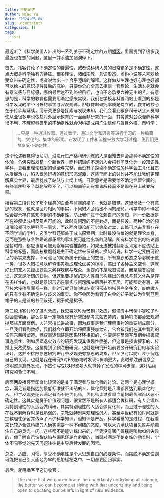 ```yaml
---
title: 不确定性
author: Miao Yu
date: '2024-05-06'
slug: uncertainty
categories: []
tags:
  - sci
---
```

最近听了《科学美国人》出的一系列关于不确定性的五期[播客](https://www.scientificamerican.com/podcast/science-talk/)，里面提到了很多我最近也在想的问题，这里一并添油加醋演绎下。

首先，播客讨论了不确定性的普遍性，或者说科研人员的日常更多是不确定性，这点大概是科学独有的特征。很多理论，诸如宗教、意识形态、虚构小说等总喜欢给受众带来确定性，或者说给出一个合乎逻辑的解释。这样做从生理也好心理也好都可以给人的意识提供最后的庇护，只要你全心全意去相信一套理论，生活本身就会有意义感与目标感，哪怕最后达不到终极目标，也自不必承受六神无主的苦。有意思的是，科学的教育也需要用确定感来实现，我们在学校与科普网站上看到的都是科学发现的牢不可破的事实与客观规律。但教育跟研究本质是对立的，教育的核心在于传承与延续，而研究更多是探索与发现未知。我们会看到很多科研从业人员即使从业很多年也依然对外展示教育的一面而非研究的一面，其实这对公众理解科学很不利，不理解科研里的不确定性就会对科研成果产生信仰与盲目外推，而科学：

> ...只是一种通过仪器、通过数学、通过文学和语言等进行学习的一种编纂的、文化的、集体的形式。它发明了工件和流程来放大学习过程，使我们更加享受不确定性。

这个论述我觉得很贴切，没进行过严格科研训练的人是很难去体会那种不确定性的体验，仿佛突然发现一个新世界。而科研训练不足的人会把科学泛化为一般知识性学科，更看重理论框架的健全与完整，而没有了探索不确定性的科学会工具化且丧失发展动力，陷入概念辨析的意识形态泥潭，这些形而上的讨论并不能让我们更理解真实世界，最后就成了站队与上纲上线。日常思考是需要给不确定性留空间的，有些事解释不了就是解释不了，可以搁置等到有靠谱解释而不是现在马上就要解释。

播客第二段讨论了那个经典的白金与蓝黑的裙子，也就是错觉。这里涉及一个有意思的现象，也就是面对相同的事实，不同的人会给出不同的结论。科学中的不确定性会提示存在感知不到的不确定性，防止我们过于依赖自己的感知，同一份数据是存在被解读成相反观点可能的，此时有问题的不是数据，而是预设。两种自洽的预设理论都可以解释同一事实，而这两套理论却可以完全对立，此处可以去看看存在不同学派的学科，这类学科还都处于成长探索期，此时最没价值的就是理论本身，反而是那些与各种理论都矛盾的事实更可能给出新的见解。所有科学给出的结论都是暂时的，都应该是可被观察与实验推翻的，如果无法被推翻那么肯定不应该贴上科学的标签，而能被推翻就是由不确定性来保证的。换句话说，科学一定要由可验证的事实来支撑，不可验证的论断属于形而上的空谈，所有意识形态之争都属于这一类，很多人错把可以解释事实看成理论优劣的标准，搞出了各种主义空谈，这就好比研究人员提出假说来解释观察与现象，重要的不是能否说通，而是能否被验证，这就是所谓的证伪。但这里要提醒的是人类自己构建出的概念与意义体系是存在多样性的，也就是意识形态在事实与问题解决层面并不互斥，可能都走得通，甚至技术操作层面都一样，此时我就只能说纠结意识形态的指导完全多余，能教做人的只有含有不确定性与歧义的事实。你不会因为看到了白金的裙子就认为看到蓝黑裙子的人是错的甚至该死，裙子就是裙子。

第三段播客讨论了退火效应，我更喜欢称为畅销书效应。假设有本畅销书写吃了A就会更健康，那么你是一定能发现有研究跟参考文献支持的，但畅销书都会去规避掉那些反面案例。人非常擅长讲故事，因为叙事是我们理解事物的重要组成部分，一旦我们看到数据，我们就会立即开始将叙事强加给它，它会被我们在其中看到的任何东西所塑造。但叙事逻辑链是因果环环相扣的，你要是在里面写反例会损害叙事连贯性，例如后续退火效应的研究发现其重现性很差，但这事是损害叙事的，传播上天然受挫。这里提到了预注册研究，也就是研究开始前要公开研究目的与实验设计，这并不排除你在研究进行中发现更有意思的现象，但至少可以防止过于沉迷自己的发现。也就是我在研究A对B的影响时发现C影响更大，此时预注册信息会说明这是意外发现，不然你写成C对B影响大就抹掉了发现的中间步骤，这对后续研究的验证不利。

后面两段播客里印象比较深的是关于满足者与优化师的讨论。这两个是心理学概念，满足者是指达到最低标准就不纠结的人，优化师则是凡事都要达到最优化的人。科学发现更适合满足者而不是优化师，优化师太过看重当前的最优解而厌恶不确定性。这其实是属于价值观问题，很显然不是所有人都适合做科研，有人会误以为特别理性的人适合做科研，其实特别理性的人适合做优化师，而且过于理性的人在找不到解释时是很脆弱的，宗教就特别喜欢理性的人，甚至中世纪有段时间就是宗教理性保留并传承了不少科学知识。但知识是产品，科学看重的是过程，在我看来比较适合做科研的人确实需要一种不纠结的态度，可以大方承认项目失败并能抓住自己的灵光一闪。这些都不是能训练出来的，毕竟没有哪门课程是叫你如何失败的，但了解自己性格缺陷与偏见还是有必要的，当面对满是不确定性的场景时，个体不易察觉的先天问题往往是主导后续发展的因素。

总之，适应、习惯、享受不确定性是个人思想自由的必要条件，而摆脱不确定性则可能把自己引入画地为牢的思想桎梏之中，一切都要回归事实。

最后，就用播客里这句收官：

> The more that we can embrace the uncertainty underlying all science, the better we can become at sitting with that uncertainty and being open to updating our beliefs in light of new evidence.

